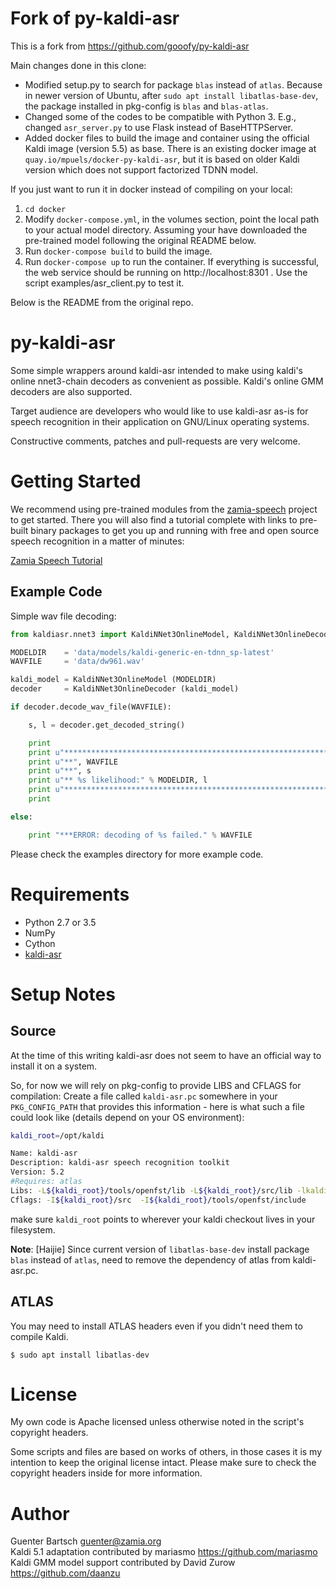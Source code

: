 # Fork of py-kaldi-asr

This is a fork from https://github.com/gooofy/py-kaldi-asr

Main changes done in this clone:
- Modified setup.py to search for package `blas` instead of `atlas`.  Because in newer version of Ubuntu, after `sudo apt install libatlas-base-dev`, the package installed in pkg-config is `blas` and `blas-atlas`.
- Changed some of the codes to be compatible with Python 3.  E.g., changed `asr_server.py` to use Flask instead of BaseHTTPServer.
- Added docker files to build the image and container using the official Kaldi image (version 5.5) as base. There is an existing docker image at `quay.io/mpuels/docker-py-kaldi-asr`, but it is based on older Kaldi version which does not support factorized TDNN model.

If you just want to run it in docker instead of compiling on your local:
1. `cd docker`
2. Modify `docker-compose.yml`, in the volumes section, point the local path to your actual model directory.  Assuming your have downloaded the pre-trained model following the original README below.
3. Run `docker-compose build` to build the image.
4. Run `docker-compose up` to run the container.
If everything is successful, the web service should be running on http://localhost:8301 .
Use the script examples/asr_client.py to test it.

Below is the README from the original repo.

# py-kaldi-asr

Some simple wrappers around kaldi-asr intended to make using kaldi's online nnet3-chain
decoders as convenient as possible. Kaldi's online GMM decoders are also supported.

Target audience are developers who would like to use kaldi-asr as-is for speech
recognition in their application on GNU/Linux operating systems.

Constructive comments, patches and pull-requests are very welcome.

Getting Started
===============

We recommend using pre-trained modules from the [zamia-speech](http://zamia-speech.org/) project
to get started. There you will also find a tutorial complete with links to pre-built binary packages
to get you up and running with free and open source speech recognition in a matter of minutes:

[Zamia Speech Tutorial](https://github.com/gooofy/zamia-speech#get-started-with-our-pre-trained-models)

Example Code
------------

Simple wav file decoding:

```python
from kaldiasr.nnet3 import KaldiNNet3OnlineModel, KaldiNNet3OnlineDecoder

MODELDIR    = 'data/models/kaldi-generic-en-tdnn_sp-latest'
WAVFILE     = 'data/dw961.wav'

kaldi_model = KaldiNNet3OnlineModel (MODELDIR)
decoder     = KaldiNNet3OnlineDecoder (kaldi_model)

if decoder.decode_wav_file(WAVFILE):

    s, l = decoder.get_decoded_string()

    print
    print u"*****************************************************************"
    print u"**", WAVFILE
    print u"**", s
    print u"** %s likelihood:" % MODELDIR, l
    print u"*****************************************************************"
    print

else:

    print "***ERROR: decoding of %s failed." % WAVFILE
```

Please check the examples directory for more example code.

Requirements
============

* Python 2.7 or 3.5
* NumPy
* Cython
* [kaldi-asr](http://kaldi-asr.org/ "kaldi-asr.org")

Setup Notes
===========

Source
------

At the time of this writing kaldi-asr does not seem to have an official way to
install it on a system. 

So, for now we will rely on pkg-config to provide LIBS and CFLAGS for compilation:
Create a file called `kaldi-asr.pc` somewhere in your `PKG_CONFIG_PATH` that provides
this information - here is what such a file could look like (details depend on your OS environment):

```bash
kaldi_root=/opt/kaldi

Name: kaldi-asr
Description: kaldi-asr speech recognition toolkit
Version: 5.2
#Requires: atlas
Libs: -L${kaldi_root}/tools/openfst/lib -L${kaldi_root}/src/lib -lkaldi-decoder -lkaldi-lat -lkaldi-fstext -lkaldi-hmm -lkaldi-feat -lkaldi-transform -lkaldi-gmm -lkaldi-tree -lkaldi-util -lkaldi-matrix -lkaldi-base -lkaldi-nnet3 -lkaldi-online2 -lkaldi-cudamatrix -lkaldi-ivector -lfst
Cflags: -I${kaldi_root}/src  -I${kaldi_root}/tools/openfst/include
```

make sure `kaldi_root` points to wherever your kaldi checkout lives in your filesystem.

__Note__: [Haijie] Since current version of `libatlas-base-dev` install package `blas` instead of `atlas`, need to remove the dependency of atlas from kaldi-asr.pc.

ATLAS
-----

You may need to install ATLAS headers even if you didn't need them to compile Kaldi.

```
$ sudo apt install libatlas-dev
```

License
=======

My own code is Apache licensed unless otherwise noted in the script's copyright
headers.

Some scripts and files are based on works of others, in those cases it is my
intention to keep the original license intact. Please make sure to check the
copyright headers inside for more information.

Author
======

Guenter Bartsch <guenter@zamia.org><br/>
Kaldi 5.1 adaptation contributed by mariasmo https://github.com/mariasmo<br/>
Kaldi GMM model support contributed by David Zurow https://github.com/daanzu<br/>
